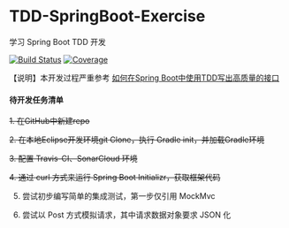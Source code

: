 # TDD-SpringBoot-Exercise

学习 Spring Boot TDD 开发

[![Build Status](https://travis-ci.com/welldoer/TDD-SpringBoot-Exercise.svg?branch=master)](https://travis-ci.com/welldoer/TDD-SpringBoot-Exercise)
[![Coverage](https://sonarcloud.io/api/project_badges/measure?project=welldoer_TDD-SpringBoot-Exercise&metric=coverage)](https://sonarcloud.io/dashboard?id=welldoer_TDD-SpringBoot-Exercise)

【说明】本开发过程严重参考 [如何在Spring Boot中使用TDD写出高质量的接口](https://www.jianshu.com/p/bae068a9c736)


#### 待开发任务清单

~~1. 在GitHub中新建repo~~

~~2. 在本地Eclipse开发环境git Clone，执行 Gradle init，并加载Gradle环境~~

~~3. 配置 Travis-CI、SonarCloud 环境~~

~~4. 通过 curl 方式来运行 Spring Boot Initializr，获取框架代码~~

5. 尝试初步编写简单的集成测试，第一步仅引用 MockMvc

6. 尝试以 Post 方式模拟请求，其中请求数据对象要求 JSON 化

 


